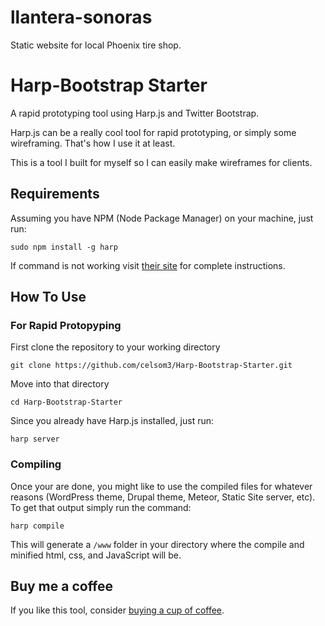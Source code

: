 # llantera-sonoras
Static website for local Phoenix tire shop.

# Harp-Bootstrap Starter
A rapid prototyping tool using Harp.js and Twitter Bootstrap.

Harp.js can be a really cool tool for rapid prototyping, or simply some wireframing. That's how I use it at least.

This is a tool I built for myself so I can easily make wireframes for clients.

## Requirements

Assuming you have NPM (Node Package Manager) on your machine, just run:
```
sudo npm install -g harp
```
If command is not working visit [their site](http://harpjs.com) for complete instructions.
## How To Use

### For Rapid Protopyping

First clone the repository to your working directory
```
git clone https://github.com/celsom3/Harp-Bootstrap-Starter.git
```
Move into that directory
```
cd Harp-Bootstrap-Starter
```
Since you already have Harp.js installed, just run:
```
harp server
```

### Compiling

Once your are done, you might like to use the compiled files for whatever reasons (WordPress theme, Drupal theme, Meteor, Static Site server, etc). To get that output simply run the command:
```
harp compile
```
This will generate a `/www` folder in your directory where the compile and minified html, css, and JavaScript will be.

## Buy me a coffee

If you like this tool, consider [buying a cup of coffee](https://cash.me/$celsom3).
